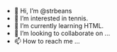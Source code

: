 - 👋 Hi, I’m @strbeans
- 👀 I’m interested in tennis.
- 🌱 I’m currently learning HTML.
- 💞️ I’m looking to collaborate on ...
- 📫 How to reach me ...

<!---
strbeans/strbeans is a ✨ special ✨ repository because its `README.md` (this file) appears on your GitHub profile.
You can click the Preview link to take a look at your changes.
--->
